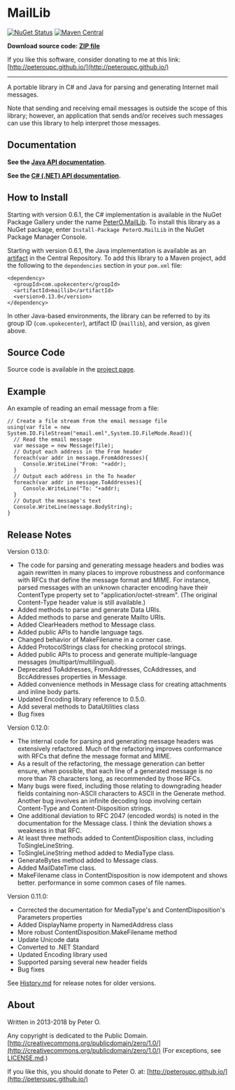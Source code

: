 MailLib
=======

[![NuGet Status](http://img.shields.io/nuget/v/PeterO.MailLib.svg?style=flat)](https://www.nuget.org/packages/PeterO.MailLib)
[![Maven Central](https://img.shields.io/maven-central/v/com.upokecenter/maillib.svg?style=plastic)](https://search.maven.org/#search|ga|1|g%3A%22com.upokecenter%22%20AND%20a%3A%22maillib%22)

**Download source code: [ZIP file](https://github.com/peteroupc/MailLib/archive/master.zip)**

If you like this software, consider donating to me at this link: [http://peteroupc.github.io/](http://peteroupc.github.io/)

----

A portable library in C# and Java for parsing and generating Internet mail messages.

Note that sending and receiving email messages is outside the scope of this library; however, an application that sends and/or receives such messages can use this library to help interpret those messages.

Documentation
------------

**See the [Java API documentation](https://peteroupc.github.io/MailLib/api/).**

**See the [C# (.NET) API documentation](https://peteroupc.github.io/MailLib/docs/).**

How to Install
---------
Starting with version 0.6.1, the C# implementation is available in the
NuGet Package Gallery under the name
[PeterO.MailLib](https://www.nuget.org/packages/PeterO.MailLib). To install
this library as a NuGet package, enter `Install-Package PeterO.MailLib` in the
NuGet Package Manager Console.

Starting with version 0.6.1, the Java implementation is available
as an [artifact](https://search.maven.org/#search|ga|1|g%3A%22com.upokecenter%22%20AND%20a%3A%22maillib%22) in the Central Repository. To add this library to a Maven
project, add the following to the `dependencies` section in your `pom.xml` file:

    <dependency>
      <groupId>com.upokecenter</groupId>
      <artifactId>maillib</artifactId>
      <version>0.13.0</version>
    </dependency>

In other Java-based environments, the library can be referred to by its
group ID (`com.upokecenter`), artifact ID (`maillib`), and version, as given above.

Source Code
---------
Source code is available in the [project page](https://github.com/peteroupc/MailLib).

Example
---------

An example of reading an email message from a file:

    // Create a file stream from the email message file
    using(var file = new System.IO.FileStream("email.eml",System.IO.FileMode.Read)){
      // Read the email message
      var message = new Message(file);
      // Output each address in the From header
      foreach(var addr in message.FromAddresses){
         Console.WriteLine("From: "+addr);
      }
      // Output each address in the To header
      foreach(var addr in message.ToAddresses){
         Console.WriteLine("To: "+addr);
      }
      // Output the message's text
      Console.WriteLine(message.BodyString);
    }

Release Notes
---------

Version 0.13.0:

- The code for parsing and generating message headers and bodies was again
rewritten in many places to improve robustness and conformance with RFCs that define
the message format and MIME.  For instance, parsed messages with an unknown character
encoding have their ContentType property set to "application/octet-stream". (The original
Content-Type header value is still available.)
- Added methods to parse and generate Data URIs.
- Added methods to parse and generate Mailto URIs.
- Added ClearHeaders method to Message class.
- Added public APIs to handle language tags.
- Changed behavior of MakeFilename in a corner case.
- Added ProtocolStrings class for checking protocol strings.
- Added public APIs to process and generate multiple-language messages (multipart/multilingual).
- Deprecated ToAddresses, FromAddresses, CcAddresses, and BccAddresses properties in Message.
- Added convenience methods in Message class for creating attachments and inline body parts.
- Updated Encoding library reference to 0.5.0.
- Add several methods to DataUtilities class
- Bug fixes

Version 0.12.0:

- The internal code for parsing and generating message headers was extensively refactored.  Much of the refactoring improves conformance with RFCs that define the message format and MIME.
- As a result of the refactoring, the message generation can better ensure, when possible, that each line of a generated message is no more than 78 characters long, as recommended by those RFCs.
- Many bugs were fixed, including those relating to downgrading header fields containing non-ASCII characters to ASCII in the Generate method.  Another bug involves an infinite decoding loop involving certain Content-Type and Content-Disposition strings.
- One additional deviation to RFC 2047 (encoded words) is noted in the documentation for the Message class.  I think the deviation shows a weakness in that RFC.
- At least three methods added to ContentDisposition class, including ToSingleLineString.
- ToSingleLineString method added to MediaType class.
- GenerateBytes method added to Message class.
- Added MailDateTime class.
- MakeFilename class in ContentDisposition is now idempotent and shows better. performance in some common cases of file names.

Version 0.11.0:

- Corrected the documentation for MediaType's and ContentDisposition's Parameters properties
- Added DisplayName property in NamedAddress class
- More robust ContentDisposition.MakeFilename method
- Update Unicode data
- Converted to .NET Standard
- Updated Encoding library used
- Supported parsing several new header fields
- Bug fixes

See [History.md](https://github.com/peteroupc/MailLib/tree/master/History.md)
for release notes for older versions.

About
-----------

Written in 2013-2018 by Peter O.

Any copyright is dedicated to the Public Domain.
[http://creativecommons.org/publicdomain/zero/1.0/](http://creativecommons.org/publicdomain/zero/1.0/)
(For exceptions, see  [LICENSE.md](https://github.com/peteroupc/MailLib/blob/master/LICENSE.md).)

If you like this, you should donate to Peter O.
at: [http://peteroupc.github.io/](http://peteroupc.github.io/)
